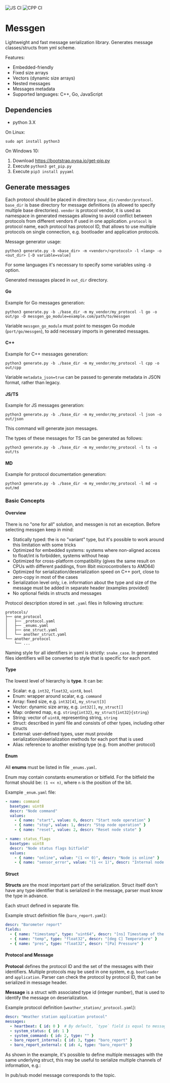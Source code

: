 ![JS CI](https://github.com/pavletto/messgen/actions/workflows/js.yml/badge.svg)
![CPP CI](https://github.com/pavletto/messgen/actions/workflows/cpp.yml/badge.svg)

# Messgen

Lightweight and fast message serialization library.
Generates message classes/structs from yml scheme.

Features:

- Embedded-friendly
- Fixed size arrays
- Vectors (dynamic size arrays)
- Nested messages
- Messages metadata
- Supported languages: C++, Go, JavaScript

## Dependencies

- python 3.X

On Linux:

```
sudo apt install python3
```

On Windows 10:

1. Download https://bootstrap.pypa.io/get-pip.py
2. Execute `python3 get_pip.py`
3. Execute `pip3 install pyyaml`

## Generate messages

Each protocol should be placed in directory `base_dir/vendor/protocol`.
`base_dir` is base directory for message definitions (is allowed to specify multiple base directories).
`vendor` is protocol vendor, it is used as namespace in generated messages allowing to avoid conflict between protocols from different vendors if used in one application.
`protocol` is protocol name, each protocol has protocol ID, that allows to use multiple protocols on single connection, e.g. bootloader and application protocols.

Message generator usage:
```
python3 generate.py -b <base_dir> -m <vendor>/<protocol> -l <lang> -o <out_dir> [-D variable=value]
```

For some languages it's necessary to specify some variables using `-D` option.

Generated messages placed in `out_dir` directory.

#### Go

Example for Go messages generation:

```
python3 generate.py -b ./base_dir -m my_vendor/my_protocol -l go -o out/go -D messgen_go_module=example.com/path/to/messgen
```

Variable `messgen_go_module` must point to messgen Go module (`port/go/messgen`), to add necessary imports in generated messages.

#### C++

Example for C++ messages generation:

```
python3 generate.py -b ./base_dir -m my_vendor/my_protocol -l cpp -o out/cpp
```

Variable `metadata_json=true` can be passed to generate metadata in JSON format, rather than legacy.

#### JS/TS

Example for JS messages generation:

```
python3 generate.py -b ./base_dir -m my_vendor/my_protocol -l json -o out/json
```
This command will generate json messages. 

The types of these messages for TS can be generated as follows:

```
python3 generate.py -b ./base_dir -m my_vendor/my_protocol -l ts -o out/ts
```

#### MD

Example for protocol documentation generation:

```
python3 generate.py -b ./base_dir -m my_vendor/my_protocol -l md -o out/md
```

### Basic Concepts

#### Overview

There is no "one for all" solution, and messgen is not an exception.
Before selecting messgen keep in mind:

- Statically typed: the is no "variant" type, but it's possible to work around this limitation with some tricks
- Optimized for embedded systems: systems where non-aligned access to float/int is forbidden, systems without heap
- Optimized for cross-platform compatibility (gives the same result on CPUs with different paddings, from 8bit microcontrollers to AMD64)
- Optimized for serialization/deserialization speed on C++ port, close to zero-copy in most of the cases
- Serialization level only, i.e. information about the type and size of the message must be added in separate header (examples provided)
- No optional fields in structs and messages

Protocol description stored in set `.yaml` files in following structure:

```
protocols/
├── one_protocol
│   ├── _protocol.yaml
│   ├── _enums.yaml
│   ├── one_struct.yaml
│   └── another_struct.yaml
└── another_protocol
    └── ...
```

Naming style for all identifiers in yaml is strictly: `snake_case`.
In generated files identifiers will be converted to style that is specific for each port.

#### Type

The lowest level of hierarchy is **type**. It can be:

- Scalar: e.g. `int32`, `float32`, `uint8`, `bool`
- Enum: wrapper around scalar, e.g. `command`
- Array: fixed size, e.g. `int32[4]`, `my_struct[3]`
- Vector: dynamic size array, e.g. `int32[]`, `my_struct[]`
- Map: ordered map, e.g. `string{int32}`, `my_struct{int32}{string}`
- String: vector of `uint8`, representing string, `string`
- Struct: described in yaml file and consists of other types, including other structs
- External: user-defined types, user must provide serialization/deserialization methods for each port that is used
- Alias: reference to another existing type (e.g. from another protocol)

#### Enum

All **enums** must be listed in file `_enums.yaml`.

Enum may contain constants enumeration or bitfield.
For the bitfield the format should be: `(1 << n)`, where `n` is the position of the bit.

Example `_enum.yaml` file:
```yaml
- name: command
  basetype: uint8
  descr: "Node command"
  values:
    - { name: "start", value: 0, descr: "Start node operation" }
    - { name: "stop", value: 1, descr: "Stop node operation" }
    - { name: "reset", value: 2, descr: "Reset node state" }

- name: status_flags
  basetype: uint8
  descr: "Node status flags bitfield"
  values:
    - { name: "online", value: "(1 << 0)", descr: "Node is online" }
    - { name: "sensor_error", value: "(1 << 1)", descr: "Internal node error" }
```

#### Struct

**Structs** are the most important part of the serialization.
Struct itself don't have any type identifier that is serialized in the message, parser must know the type in advance.

Each struct defined in separate file.

Example struct definition file (`baro_report.yaml`):
```yaml
descr: "Barometer report"
fields:
  - { name: "timestamp", type: "uint64", descr: "[ns] Timestamp of the measurement" }
  - { name: "temp", type: "float32", descr: "[deg C] Temperature" }
  - { name: "pres", type: "float32", descr: "[Pa] Pressure" }
```

#### Protocol and Message

**Protocol** defines the protocol ID and the set of the messages with their identifiers.
Multiple protocols may be used in one system, e.g. `bootloader` and `application`.
Parser can check the protocol by protocol ID, that can be serialized in message header.

**Message** is a struct with associated type id (integer number), that is used to identify the message on deserialization.

Example protocol definition (`weather_station/_protocol.yaml`):

```yaml
descr: "Weather station application protocol"
messages:
  - heartbeat: { id: 0 }  # By default, `type` field is equal to message name from current protocol
  - system_status: { id: 1 }
  - system_command: { id: 2, type: "" }
  - baro_report_internal: { id: 3, type: "baro_report" }
  - baro_report_external: { id: 4, type: "baro_report" }
```

As shown in the example, it's possible to define multiple messages with the same underlying struct, this may be useful to serialize multiple channels of information, e.g.:

In pub/sub model message corresponds to the topic.
